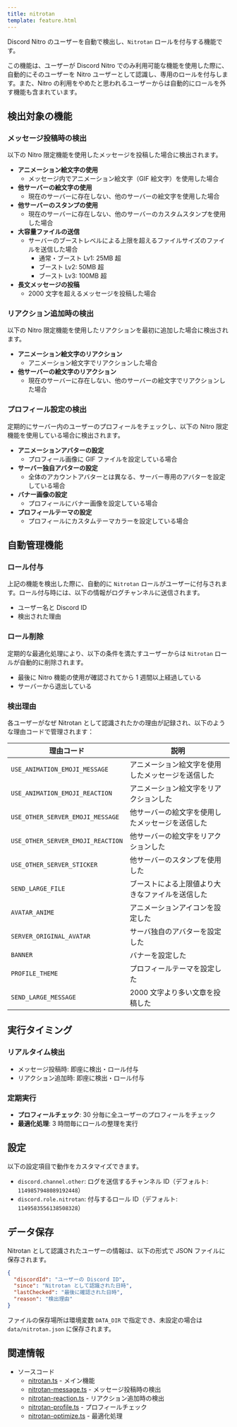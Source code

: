 ```yaml
---
title: nitrotan
template: feature.html
---
```


Discord Nitro のユーザーを自動で検出し、`Nitrotan` ロールを付与する機能です。

この機能は、ユーザーが Discord Nitro でのみ利用可能な機能を使用した際に、自動的にそのユーザーを Nitro ユーザーとして認識し、専用のロールを付与します。また、Nitro の利用をやめたと思われるユーザーからは自動的にロールを外す機能も含まれています。

## 検出対象の機能

### メッセージ投稿時の検出

以下の Nitro 限定機能を使用したメッセージを投稿した場合に検出されます。

- **アニメーション絵文字の使用**
  - メッセージ内でアニメーション絵文字（GIF 絵文字）を使用した場合
- **他サーバーの絵文字の使用**
  - 現在のサーバーに存在しない、他のサーバーの絵文字を使用した場合
- **他サーバーのスタンプの使用**
  - 現在のサーバーに存在しない、他のサーバーのカスタムスタンプを使用した場合
- **大容量ファイルの送信**
  - サーバーのブーストレベルによる上限を超えるファイルサイズのファイルを送信した場合
    - 通常・ブースト Lv1: 25MB 超
    - ブースト Lv2: 50MB 超
    - ブースト Lv3: 100MB 超
- **長文メッセージの投稿**
  - 2000 文字を超えるメッセージを投稿した場合

### リアクション追加時の検出

以下の Nitro 限定機能を使用したリアクションを最初に追加した場合に検出されます。

- **アニメーション絵文字のリアクション**
  - アニメーション絵文字でリアクションした場合
- **他サーバーの絵文字のリアクション**
  - 現在のサーバーに存在しない、他のサーバーの絵文字でリアクションした場合

### プロフィール設定の検出

定期的にサーバー内のユーザーのプロフィールをチェックし、以下の Nitro 限定機能を使用している場合に検出されます。

- **アニメーションアバターの設定**
  - プロフィール画像に GIF ファイルを設定している場合
- **サーバー独自アバターの設定**
  - 全体のアカウントアバターとは異なる、サーバー専用のアバターを設定している場合
- **バナー画像の設定**
  - プロフィールにバナー画像を設定している場合
- **プロフィールテーマの設定**
  - プロフィールにカスタムテーマカラーを設定している場合

## 自動管理機能

### ロール付与

上記の機能を検出した際に、自動的に `Nitrotan` ロールがユーザーに付与されます。ロール付与時には、以下の情報がログチャンネルに送信されます。

- ユーザー名と Discord ID
- 検出された理由

### ロール削除

定期的な最適化処理により、以下の条件を満たすユーザーからは `Nitrotan` ロールが自動的に削除されます。

- 最後に Nitro 機能の使用が確認されてから 1 週間以上経過している
- サーバーから退出している

### 検出理由

各ユーザーがなぜ Nitrotan として認識されたかの理由が記録され、以下のような理由コードで管理されます：

| 理由コード | 説明 |
|------------|------|
| `USE_ANIMATION_EMOJI_MESSAGE` | アニメーション絵文字を使用したメッセージを送信した |
| `USE_ANIMATION_EMOJI_REACTION` | アニメーション絵文字をリアクションした |
| `USE_OTHER_SERVER_EMOJI_MESSAGE` | 他サーバーの絵文字を使用したメッセージを送信した |
| `USE_OTHER_SERVER_EMOJI_REACTION` | 他サーバーの絵文字をリアクションした |
| `USE_OTHER_SERVER_STICKER` | 他サーバーのスタンプを使用した |
| `SEND_LARGE_FILE` | ブーストによる上限値より大きなファイルを送信した |
| `AVATAR_ANIME` | アニメーションアイコンを設定した |
| `SERVER_ORIGINAL_AVATAR` | サーバ独自のアバターを設定した |
| `BANNER` | バナーを設定した |
| `PROFILE_THEME` | プロフィールテーマを設定した |
| `SEND_LARGE_MESSAGE` | 2000 文字より多い文章を投稿した |

## 実行タイミング

### リアルタイム検出

- メッセージ投稿時: 即座に検出・ロール付与
- リアクション追加時: 即座に検出・ロール付与

### 定期実行

- **プロフィールチェック**: 30 分毎に全ユーザーのプロフィールをチェック
- **最適化処理**: 3 時間毎にロールの整理を実行

## 設定

以下の設定項目で動作をカスタマイズできます。

- `discord.channel.other`: ログを送信するチャンネル ID（デフォルト: `1149857948089192448`）
- `discord.role.nitrotan`: 付与するロール ID（デフォルト: `1149583556138508328`）

## データ保存

Nitrotan として認識されたユーザーの情報は、以下の形式で JSON ファイルに保存されます。

```json
{
  "discordId": "ユーザーの Discord ID",
  "since": "Nitrotan として認識された日時",
  "lastChecked": "最後に確認された日時",
  "reason": "検出理由"
}
```

ファイルの保存場所は環境変数 `DATA_DIR` で指定でき、未設定の場合は `data/nitrotan.json` に保存されます。

## 関連情報

- ソースコード
  - [nitrotan.ts](https://github.com/jaoafa/jaotan.ts/blob/master/src/features/nitrotan.ts) - メイン機能
  - [nitrotan-message.ts](https://github.com/jaoafa/jaotan.ts/blob/master/src/events/nitrotan-message.ts) - メッセージ投稿時の検出
  - [nitrotan-reaction.ts](https://github.com/jaoafa/jaotan.ts/blob/master/src/events/nitrotan-reaction.ts) - リアクション追加時の検出
  - [nitrotan-profile.ts](https://github.com/jaoafa/jaotan.ts/blob/master/src/tasks/nitrotan-profile.ts) - プロフィールチェック
  - [nitrotan-optimize.ts](https://github.com/jaoafa/jaotan.ts/blob/master/src/tasks/nitrotan-optimize.ts) - 最適化処理